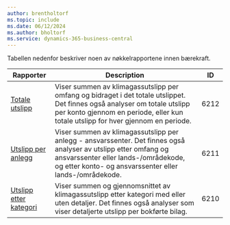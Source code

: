 ```yaml
---
author: brentholtorf
ms.topic: include
ms.date: 06/12/2024
ms.author: bholtorf
ms.service: dynamics-365-business-central
---
```


Tabellen nedenfor beskriver noen av nøkkelrapportene innen bærekraft.

| Rapporter | Description | ID | 
|---------|---------|---------|
|[Totale utslipp](https://businesscentral.dynamics.com?report=6212)|Viser summen av klimagassutslipp per omfang og bidraget i det totale utslippet. Det finnes også analyser om totale utslipp per konto gjennom en periode, eller kun totale utslipp for hver gjennom en periode.|6212|
|[Utslipp per anlegg](https://businesscentral.dynamics.com?report=6211)|Viser summen av klimagassutslipp per anlegg - ansvarssenter. Det finnes også analyser av utslipp etter omfang og ansvarssenter eller lands-/områdekode, og etter konto- og ansvarssenter eller lands-/områdekode.|6211|
|[Utslipp etter kategori](https://businesscentral.dynamics.com?report=6210)|Viser summen og gjennomsnittet av klimagassutslipp etter kategori med eller uten detaljer. Det finnes også analyser som viser detaljerte utslipp per bokførte bilag.|6210|
